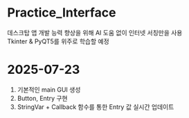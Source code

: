 # Practice_Interface
데스크탑 앱 개발 능력 향상을 위해 AI 도움 없이 인터넷 서칭만을 사용 \
Tkinter & PyQT5를 위주로 학습할 예정 

# 2025-07-23 #
1. 기본적인 main GUI 생성
2. Button, Entry 구현
3. StringVar + Callback 함수를 통한 Entry 값 실시간 업데이트
